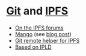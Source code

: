 # [Git](https://git-scm.org) and [IPFS](https://ipfs.io)

 * [On the IPFS forums](https://discuss.ipfs.io/t/730)
 * [Mango](https://github.com/axic/mango) (see [blog post](https://medium.com/@alexberegszaszi/7aef8bcbcfe6))
 * [Git remote helper for IPFS](https://github.com/larsks/git-remote-ipfs)
 * [Based on IPLD](https://github.com/magik6k/git-remote-ipld)
